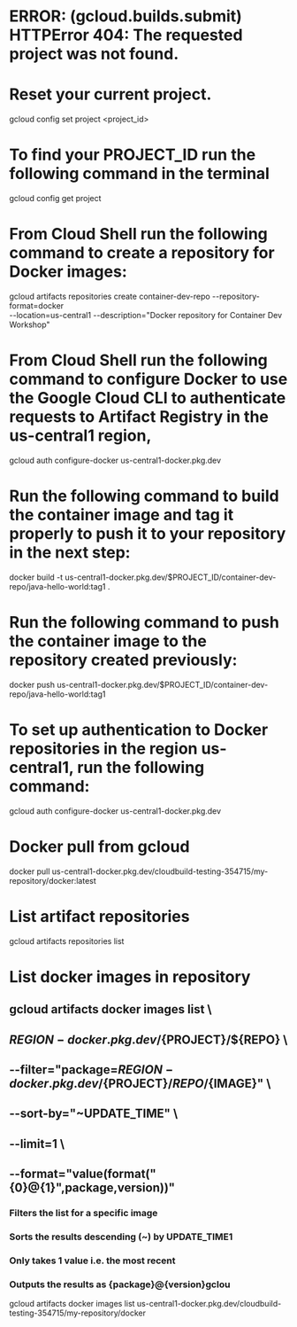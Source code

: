 # ERROR: (gcloud.builds.submit) HTTPError 404: The requested project was not found.
# Reset your current project.
gcloud config set project <project_id>

# To find your PROJECT_ID run the following command in the terminal
gcloud config get project

# From Cloud Shell run the following command to create a repository for Docker images:
gcloud artifacts repositories create container-dev-repo --repository-format=docker \
--location=us-central1 --description="Docker repository for Container Dev Workshop"


# From Cloud Shell run the following command to configure Docker to use the Google Cloud CLI to authenticate requests to Artifact Registry in the us-central1 region,
gcloud auth configure-docker us-central1-docker.pkg.dev

# Run the following command to build the container image and tag it properly to push it to your repository in the next step:
docker build -t us-central1-docker.pkg.dev/$PROJECT_ID/container-dev-repo/java-hello-world:tag1 .

# Run the following command to push the container image to the repository created previously:
docker push us-central1-docker.pkg.dev/$PROJECT_ID/container-dev-repo/java-hello-world:tag1

# To set up authentication to Docker repositories in the region us-central1, run the following command:
gcloud auth configure-docker us-central1-docker.pkg.dev

# Docker pull from gcloud
docker pull us-central1-docker.pkg.dev/cloudbuild-testing-354715/my-repository/docker:latest

# List artifact repositories
gcloud artifacts repositories list

# List docker images in repository
## gcloud artifacts docker images list \
## ${REGION}-docker.pkg.dev/${PROJECT}/${REPO} \
## --filter="package=${REGION}-docker.pkg.dev/${PROJECT}/${REPO}/${IMAGE}" \
## --sort-by="~UPDATE_TIME" \
## --limit=1 \
## --format="value(format("{0}@{1}",package,version))"
### Filters the list for a specific image
### Sorts the results descending (~) by UPDATE_TIME1
### Only takes 1 value i.e. the most recent
### Outputs the results as {package}@{version}gclou
gcloud artifacts docker images list us-central1-docker.pkg.dev/cloudbuild-testing-354715/my-repository/docker
